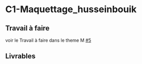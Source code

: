 # C1-Maquettage_husseinbouik

## Travail à faire
voir le Travail à faire dans le theme M
[#5](https://github.com/solicoders/evaluation/issues/5)
## Livrables
 
 
